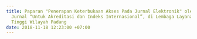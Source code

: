 ```yaml
---
title: Paparan "Penerapan Keterbukaan Akses Pada Jurnal Elektronik" oleh CCID di Bedah
  Jurnal “Untuk Akreditasi dan Indeks Internasional”, di Lembaga Layanan Pendidikan
  Tinggi Wilayah Padang
date: 2018-11-18 12:23:00 +07:00
---
```


